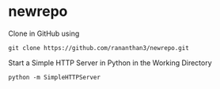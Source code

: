 # newrepo
Clone in GitHub using 
	
	
	git clone https://github.com/rananthan3/newrepo.git
	
Start a Simple HTTP Server in Python in the Working Directory
	
	
	python -m SimpleHTTPServer
	
